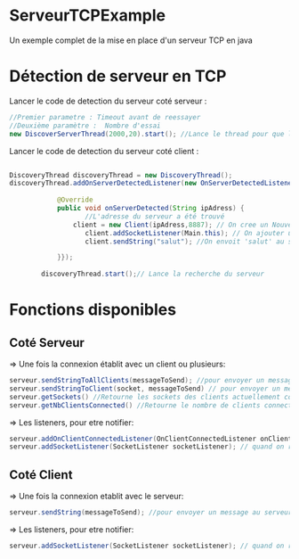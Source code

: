 # ServeurTCPExample
Un exemple complet de la mise en place d'un serveur TCP en java


# Détection de serveur en TCP

Lancer le code de detection du serveur coté serveur : 

```java
//Premier parametre : Timeout avant de reessayer
//Deuxième paramètre :  Nombre d'essai
new DiscoverServerThread(2000,20).start(); //Lance le thread pour que les clients auto-détectent ce serveur
```

Lancer le code de detection du serveur coté client : 

```java

DiscoveryThread discoveryThread = new DiscoveryThread();
discoveryThread.addOnServerDetectedListener(new OnServerDetectedListener(){
   
			@Override
			public void onServerDetected(String ipAdress) {
				   //L'adresse du serveur a été trouvé
			    client = new Client(ipAdress,8887); // On cree un Nouveau client TCP
				   client.addSocketListener(Main.this); // On ajouter un listener pour lire ce qui est envoyé et recu par ce client
				   client.sendString("salut"); //On envoit 'salut' au serveur 

			}});
		
		discoveryThread.start();// Lance la recherche du serveur
 ```


# Fonctions disponibles

## Coté Serveur

=> Une fois la connexion établit avec un client ou plusieurs:
```java
serveur.sendStringToAllClients(messageToSend); //pour envoyer un message a tout le monde
serveur.sendStringToClient(socket, messageToSend) // pour envoyer un message a un client en particulier
serveur.getSockets() //Retourne les sockets des clients actuellement connectés
serveur.getNbClientsConnected() //Retourne le nombre de clients connecte
```
=> Les listeners, pour etre notifier:
```java
serveur.addOnClientConnectedListener(OnClientConnectedListener onClientConnectedListener);  // quand un client se connecte ou se deconnecte
serveur.addSocketListener(SocketListener socketListener); // quand on recoit ou on emet un message
```
 
 ## Coté Client

=> Une fois la connexion etablit avec le serveur:
```java
serveur.sendString(messageToSend); //pour envoyer un message au serveur
```
=> Les listeners, pour etre notifier:
```java
serveur.addSocketListener(SocketListener socketListener); // quand on recoit ou on emet un message
```


